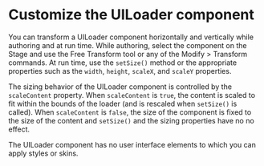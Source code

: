 # Customize the UILoader component

You can transform a UILoader component horizontally and vertically while
authoring and at run time. While authoring, select the component on the Stage
and use the Free Transform tool or any of the Modify \> Transform commands. At
run time, use the `setSize()` method or the appropriate properties such as the
`width`, `height`, `scaleX`, and `scaleY` properties.

The sizing behavior of the UILoader component is controlled by the
`scaleContent` property. When `scaleContent` is `true`, the content is scaled to
fit within the bounds of the loader (and is rescaled when `setSize()` is
called). When `scaleContent` is `false`, the size of the component is fixed to
the size of the content and `setSize()` and the sizing properties have no no
effect.

The UILoader component has no user interface elements to which you can apply
styles or skins.
